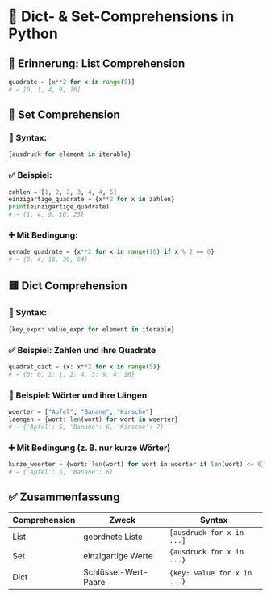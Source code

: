 # 🧠 Dict- & Set-Comprehensions in Python
## 🔄 Erinnerung: List Comprehension
```python 
quadrate = [x**2 for x in range(5)]
# → [0, 1, 4, 9, 16]
```

## 🔶 Set Comprehension

### 📌 Syntax:
```python
{ausdruck for element in iterable}
```
### ✅ Beispiel:
```python
zahlen = [1, 2, 2, 3, 4, 4, 5]
einzigartige_quadrate = {x**2 for x in zahlen}
print(einzigartige_quadrate)
# → {1, 4, 9, 16, 25}
```
### ➕ Mit Bedingung:
```python
gerade_quadrate = {x**2 for x in range(10) if x % 2 == 0}
# → {0, 4, 16, 36, 64}
```

## 🟨 Dict Comprehension
### 📌 Syntax:
```python
{key_expr: value_expr for element in iterable}
```

### ✅ Beispiel: Zahlen und ihre Quadrate
```python
quadrat_dict = {x: x**2 for x in range(5)}
# → {0: 0, 1: 1, 2: 4, 3: 9, 4: 16}
```

### 📄 Beispiel: Wörter und ihre Längen

```python
woerter = ["Apfel", "Banane", "Kirsche"]
laengen = {wort: len(wort) for wort in woerter}
# → {'Apfel': 5, 'Banane': 6, 'Kirsche': 7}
```

### ➕ Mit Bedingung (z. B. nur kurze Wörter)
```python 
kurze_woerter = {wort: len(wort) for wort in woerter if len(wort) <= 6}
# → {'Apfel': 5, 'Banane': 6}
```

## ✅ Zusammenfassung
| Comprehension | Zweck | Syntax
| - | - | -
List | geordnete Liste | `[ausdruck for x in ...]`
Set | einzigartige Werte | `{ausdruck for x in ...}`
Dict | Schlüssel-Wert-Paare | `{key: value for x in ...}`